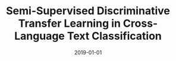 ---
title: "Semi-Supervised Discriminative Transfer Learning in Cross-Language Text Classification"
collection: publications
pub_type: conference
permalink: /publication/2019-ICMLA-kang/
date: 2019-01-01
venue: '18th IEEE International Conference On Machine Learning And Applications (ICMLA)'
paperurl: 'https://ieeexplore.ieee.org/abstract/document/8999333'
link: 'https://doi.org/10.1109/ICMLA.2019.00174'
citation: 'Kang, M., Biswas, A., Kim, D. C., & Gao, J. (2019, December). Semi-Supervised Discriminative Transfer Learning in Cross-Language Text Classification. In 2019 18th IEEE International Conference On Machine Learning And Applications (ICMLA) (pp. 1031-1038). IEEE.'
bib_file: '/files/bib_files/2019-ICMLA-kang.bib'
---